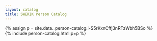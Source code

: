 ```yaml
---
layout: catalog
title: SWERIK Person Catalog
---
```

{% assign p = site.data._person-catalog.i-S5rKxnCffj3nRTzWbh5BSo %}
{% include person-catalog.html p=p %}

